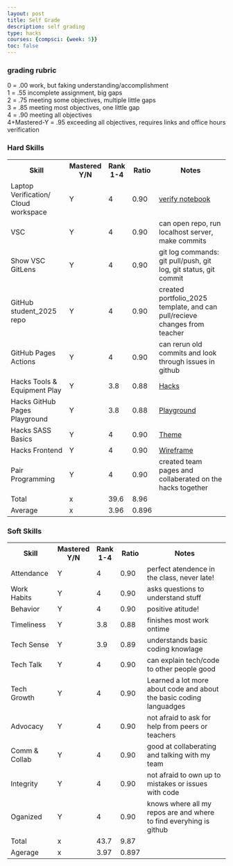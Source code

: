 ```yaml
---
layout: post
title: Self Grade
description: self grading
type: hacks
courses: {compsci: {week: 5}}
toc: false
---
```



### grading rubric
0 = .00 work, but faking understanding/accomplishment
<Br>
1 = .55 incomplete assignment, big gaps
<Br>
2 = .75 meeting some objectives, multiple little gaps
<Br>
3 = .85 meeting most objectives, one little gap
<Br>
4 = .90 meeting all objectives
<Br>
4+Mastered-Y = .95 exceeding all objectives, requires links and office hours verification

### Hard Skills

<table>
  <tr class="large-text">
    <th>Skill</th>
    <th>Mastered<br>Y/N</th>
    <th>Rank<br>1-4</th>
    <th>Ratio</th>
    <th>Notes</th>
  </tr>
  <tr class="small-text">
    <td>Laptop Verification/ Cloud workspace</td>
    <td>Y</td>
    <td>4</td>
    <td>0.90</td>
    <td><a href= "https://noratheturtle.github.io/nora_25//2024/09/05/Verify_IPYNB_2_.html" target="_blank" class="button">verify notebook</a></td>
  </tr>
  <tr class="small-text">
    <td>VSC</td>
    <td>Y</td>
    <td>4</td>
    <td>0.90</td>
    <td>can open repo, run localhost server, make commits</td>
  </tr>
  <tr class="small-text">
    <td>Show VSC GitLens</td>
    <td>Y</td>
    <td>4</td>
    <td>0.90</td>
    <td>git log commands: git pull/push, git log, git status, git commit</td><!--git log in terminal-->
  </tr>
   <tr class="small-text">
    <td>GitHub student_2025 repo</td>
    <td>Y</td>
    <td>4</td>
    <td>0.90</td>
    <td>created portfolio_2025 template, and can pull/recieve changes from teacher</td>
  </tr>
  <tr class="small-text">
    <td>GitHub Pages Actions</td>
    <td>Y</td>
    <td>4</td>
    <td>0.90</td>
    <td>can rerun old commits and look through issues in github</td>
  </tr>
  <tr class="small-text">
    <td>Hacks Tools & Equipment Play</td>
    <td>Y</td>
    <td>3.8</td>
    <td>0.88</td>
    <td> <a href= "https://noratheturtle.github.io/nora_25//2024/09/10/emoji_IPYNB_2_.html" target="_blank" class="button">Hacks</a></td>
  </tr>
  <tr class="small-text">
    <td>Hacks GitHub Pages Playground</td>
    <td>Y</td>
    <td>3.8</td>
    <td>0.88</td>
    <td><a href="https://noratheturtle.github.io/nora_25//2024/09/10/PrincessPlayground.html" target="_blank" class="button">Playground</a></td>
  </tr>
  <tr class="small-text">
    <td>Hacks SASS Basics</td>
    <td>Y</td>
    <td>4</td>
    <td>0.90</td>
    <td><a href="https://noratheturtle.github.io/nora_25/" target="_blank" class="button">Theme</a></td>
  </tr>
  <tr class="small-text">
    <td>Hacks Frontend</td>
    <td>Y</td>
    <td>4</td>
    <td>0.90</td>
    <td><a href="https://noratheturtle.github.io/nora_25//2024/09/04/ButtonCode.html" target="_blank" class="button">Wireframe</a></td>
  </tr>
  <tr class="small-text">
    <td>Pair Programming</td>
    <td>Y</td>
    <td>4</td>
    <td>0.90</td>
    <td>created team pages and collaberated on the hacks together</td>
  </tr>
  <tr class="small-text">
    <td>Total</td>
    <td>x</td>
    <td>39.6</td>
    <td>8.96</td>
    <td></td>
  </tr>
  <tr class="small-text">
    <td>Average</td>
    <td>x</td>
    <td>3.96</td>
    <td>0.896</td>
    <td></td>
  </tr>
</table>

### Soft Skills

<table>
  <tr class="large-text">
    <th>Skill</th>
    <th>Mastered<br>Y/N</th>
    <th>Rank<br>1-4</th>
    <th>Ratio</th>
    <th>Notes</th>
  </tr>
  <tr class="small-text">
    <td>Attendance</td>
    <td>Y</td>
    <td>4</td>
    <td>0.90</td>
    <td>perfect atendence in the class, never late!</td>
  </tr>
  <tr class="small-text">
    <td>Work Habits</td>
    <td>Y</td>
    <td>4</td>
    <td>0.90</td>
    <td>asks questions to understand stuff</td>
  </tr><tr class="small-text">
    <td>Behavior</td>
    <td>Y</td>
    <td>4</td>
    <td>0.90</td>
    <td>positive atitude!</td>
  </tr><tr class="small-text">
    <td>Timeliness</td>
    <td>Y</td>
    <td>3.8</td>
    <td>0.88</td>
    <td>finishes most work ontime</td>
  </tr><tr class="small-text">
    <td>Tech Sense</td>
    <td>Y</td>
    <td>3.9</td>
    <td>0.89</td>
    <td>understands basic coding knowlage</td>
  </tr><tr class="small-text">
    <td>Tech Talk</td>
    <td>Y</td>
    <td>4</td>
    <td>0.90</td>
    <td>can explain tech/code to other people good</td>
  </tr><tr class="small-text">
    <td>Tech Growth</td>
    <td>Y</td>
    <td>4</td>
    <td>0.90</td>
    <td>Learned a lot more about code and about the basic coding languadges</td>
  </tr><tr class="small-text">
    <td>Advocacy</td>
    <td>Y</td>
    <td>4</td>
    <td>0.90</td>
    <td>not afraid to ask for help from peers or teachers</td>
  </tr><tr class="small-text">
    <td>Comm & Collab</td>
    <td>Y</td>
    <td>4</td>
    <td>0.90</td>
    <td>good at collaberating and talking with my team</td>
  </tr><tr class="small-text">
    <td>Integrity</td>
    <td>Y</td>
    <td>4</td>
    <td>0.90</td>
    <td>not afraid to own up to mistakes or issues with code</td>
  </tr><tr class="small-text">
    <td>Oganized</td>
    <td>Y</td>
    <td>4</td>
    <td>0.90</td>
    <td>knows where all my repos are and where to find everyhing is github</td>
  </tr><tr class="small-text">
    <td>Total</td>
    <td>x</td>
    <td>43.7</td>
    <td>9.87</td>
    <td></td>
  </tr><tr class="small-text">
    <td>Agerage</td>
    <td>x</td>
    <td>3.97</td>
    <td>0.897</td>
    <td></td>
  </tr>
</table>